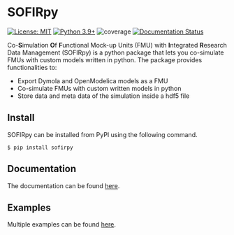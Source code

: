  # SOFIRpy
[![License: MIT](https://img.shields.io/badge/License-MIT-yellow.svg)](https://opensource.org/licenses/MIT)
[![Python 3.9+](https://img.shields.io/badge/python-3.9+-blue.svg)](https://www.python.org/downloads/)
![coverage](https://git.rwth-aachen.de/sofirpy/sofirpy/badges/development/coverage.svg?job=test)
[![Documentation Status](https://readthedocs.org/projects/sofirpy/badge/?version=latest)](https://sofirpy.readthedocs.io/en/latest/?badge=latest)

Co-**S**imulation **O**f **F**unctional Mock-up Units (FMU) with **I**ntegrated
**R**esearch Data Management (SOFIRpy) is a python package that lets you
co-simulate FMUs with custom models written in python.
The package provides functionalities to:
- Export Dymola and OpenModelica models as a FMU
- Co-simulate FMUs with custom written models in python
- Store data and meta data of the simulation inside a hdf5 file

 ## Install
SOFIRpy can be installed from PyPI using the following command.
```console
$ pip install sofirpy
```
## Documentation
The documentation can be found [here](https://sofirpy.readthedocs.io).

## Examples
Multiple examples can be found [here](https://git.rwth-aachen.de/sofirpy/sofirpy/-/tree/master/examples).
